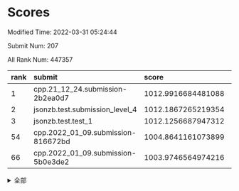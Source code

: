 # Scores

Modified Time: 2022-03-31 05:24:44

Submit Num: 207

All Rank Num: 447357

| rank |               submit               |       score        |       sigma        | pk_num |
| :--- | :--------------------------------- | :----------------- | :----------------- | :----- |
| 1    | cpp.21_12_24.submission-2b2ea0d7   | 1012.9916684481088 | 0.7922252267246545 | 8644   |
| 2    | jsonzb.test.submission_level_4     | 1012.1867265219354 | 0.83163563556349   | 8646   |
| 3    | jsonzb.test.test_1                 | 1012.1256687947312 | 0.7928554479423824 | 8647   |
| 54   | cpp.2022_01_09.submission-816672bd | 1004.8641161073899 | 0.7127170137264649 | 8647   |
| 66   | cpp.2022_01_09.submission-5b0e3de2 | 1003.9746564974216 | 0.7248460972673743 | 8647   |


<details>
<summary>全部</summary>

| rank |                 submit                 |       score        |       sigma        | pk_num |
| :--- | :------------------------------------- | :----------------- | :----------------- | :----- |
| 1    | cpp.21_12_24.submission-2b2ea0d7       | 1012.9916684481088 | 0.7922252267246545 | 8644   |
| 2    | jsonzb.test.submission_level_4         | 1012.1867265219354 | 0.83163563556349   | 8646   |
| 3    | jsonzb.test.test_1                     | 1012.1256687947312 | 0.7928554479423824 | 8647   |
| 4    | gobigger.level_3.submission_level_3_23 | 1011.6595916705403 | 0.7783847320438985 | 8649   |
| 5    | gobigger.level_3.submission_level_3_19 | 1011.4146960892382 | 0.762411674764571  | 8647   |
| 6    | gobigger.level_3.submission_level_3_11 | 1011.3799372056748 | 0.7816514526967061 | 8647   |
| 7    | gobigger.level_3.submission_level_3_3  | 1011.3486318546378 | 0.7808724357406486 | 8649   |
| 8    | gobigger.level_3.submission_level_3_39 | 1011.1773127769861 | 0.7656622603749567 | 8645   |
| 9    | gobigger.level_3.submission_level_3_33 | 1011.0361978719114 | 0.7587116055456593 | 8638   |
| 10   | gobigger.level_3.submission_level_3_21 | 1011.0188696989118 | 0.7567095293839595 | 8641   |
| 11   | gobigger.level_3.submission_level_3_4  | 1011.0082938264577 | 0.7691250930529424 | 8644   |
| 12   | gobigger.level_3.submission_level_3_15 | 1011.0003690299945 | 0.764378209666985  | 8648   |
| 13   | gobigger.level_3.submission_level_3_41 | 1010.865801611766  | 0.7757544704216133 | 8643   |
| 14   | gobigger.level_3.submission_level_3_29 | 1010.8368175412832 | 0.761890431116279  | 8644   |
| 15   | gobigger.level_3.submission_level_3_5  | 1010.7030709237835 | 0.7664286000243484 | 8647   |
| 16   | gobigger.level_3.submission_level_3_43 | 1010.6802092101657 | 0.7781531539559664 | 8646   |
| 17   | gobigger.level_3.submission_level_3_0  | 1010.5985628206072 | 0.7528558704111639 | 8651   |
| 18   | gobigger.level_3.submission_level_3_40 | 1010.5205209115999 | 0.7731902652194814 | 8646   |
| 19   | gobigger.level_3.submission_level_3_27 | 1010.5044686585892 | 0.7527332509667968 | 8642   |
| 20   | gobigger.level_3.submission_level_3_48 | 1010.3592032414272 | 0.7511282611969478 | 8641   |
| 21   | gobigger.level_3.submission_level_3_12 | 1010.348050995385  | 0.7614332415890288 | 8643   |
| 22   | gobigger.level_3.submission_level_3_17 | 1010.2712346592862 | 0.761560763649997  | 8642   |
| 23   | gobigger.level_3.submission_level_3_47 | 1010.207273862975  | 0.7626531837551038 | 8646   |
| 24   | gobigger.level_3.submission_level_3_49 | 1010.1828940395648 | 0.7651109515400679 | 8642   |
| 25   | gobigger.level_3.submission_level_3_37 | 1010.1825882006697 | 0.7682966389585132 | 8643   |
| 26   | gobigger.level_3.submission_level_3_31 | 1010.1380076770322 | 0.7783086460732634 | 8645   |
| 27   | gobigger.level_3.submission_level_3_25 | 1010.1217312241685 | 0.7563609519584622 | 8638   |
| 28   | gobigger.level_3.submission_level_3_9  | 1010.1104757924879 | 0.7682902744798445 | 8643   |
| 29   | gobigger.level_3.submission_level_3_18 | 1010.0432490536322 | 0.7685383304140321 | 8646   |
| 30   | gobigger.level_3.submission_level_3_26 | 1009.9431933656037 | 0.7492560928382225 | 8646   |
| 31   | gobigger.level_3.submission_level_3_2  | 1009.8998662016947 | 0.7639836796428349 | 8643   |
| 32   | gobigger.level_3.submission_level_3_30 | 1009.8539067900075 | 0.7489959779550452 | 8644   |
| 33   | gobigger.level_3.submission_level_3_46 | 1009.7735352719284 | 0.7562305532970168 | 8647   |
| 34   | gobigger.level_3.submission_level_3_22 | 1009.7409053553326 | 0.7632614330968054 | 8641   |
| 35   | gobigger.level_3.submission_level_3_14 | 1009.7046857833928 | 0.7755210999098361 | 8647   |
| 36   | gobigger.level_3.submission_level_3_20 | 1009.702615103724  | 0.7416775878561447 | 8645   |
| 37   | gobigger.level_3.submission_level_3_32 | 1009.6548792920579 | 0.7431974581621571 | 8651   |
| 38   | gobigger.level_3.submission_level_3_6  | 1009.3098178838387 | 0.7543349048692485 | 8644   |
| 39   | gobigger.level_3.submission_level_3_28 | 1009.3074893001254 | 0.7577578848100058 | 8643   |
| 40   | gobigger.level_3.submission_level_3_10 | 1009.2968158094344 | 0.7534143562689573 | 8644   |
| 41   | gobigger.level_3.submission_level_3_38 | 1009.200049767656  | 0.7534371292442563 | 8640   |
| 42   | gobigger.level_3.submission_level_3_7  | 1009.1647202980515 | 0.7574082963042259 | 8643   |
| 43   | gobigger.level_3.submission_level_3_24 | 1009.0563048691754 | 0.7434172058500101 | 8642   |
| 44   | gobigger.level_3.submission_level_3_35 | 1009.0334003174687 | 0.7437391610510559 | 8637   |
| 45   | gobigger.level_3.submission_level_3_34 | 1009.0215762201797 | 0.7522828258688663 | 8647   |
| 46   | gobigger.level_3.submission_level_3_44 | 1008.9833681011391 | 0.7476797350258302 | 8647   |
| 47   | gobigger.level_3.submission_level_3_45 | 1008.9060145087388 | 0.7659943461708165 | 8647   |
| 48   | gobigger.level_3.submission_level_3_16 | 1008.8976647956117 | 0.74181821021004   | 8645   |
| 49   | gobigger.level_3.submission_level_3_13 | 1008.7610118401277 | 0.7603475320826558 | 8646   |
| 50   | gobigger.level_3.submission_level_3_36 | 1008.74876362168   | 0.7410572878639645 | 8641   |
| 51   | gobigger.level_3.submission_level_3_1  | 1008.5718918526807 | 0.7629721397388106 | 8644   |
| 52   | gobigger.level_3.submission_level_3_42 | 1008.4602415345842 | 0.7473131104129747 | 8636   |
| 53   | gobigger.level_3.submission_level_3_8  | 1008.4014301053861 | 0.7360069443476301 | 8639   |
| 54   | cpp.2022_01_09.submission-816672bd     | 1004.8641161073899 | 0.7127170137264649 | 8647   |
| 55   | gobigger.level_1.submission_level_1_20 | 1004.7290671530214 | 0.7130095761724714 | 8644   |
| 56   | gobigger.level_1.submission_level_1_36 | 1004.4267460687786 | 0.7082189152204768 | 8648   |
| 57   | gobigger.level_1.submission_level_1_14 | 1004.3416531126832 | 0.7156847479123435 | 8649   |
| 58   | gobigger.level_1.submission_level_1_4  | 1004.3365921086481 | 0.7125160160363514 | 8644   |
| 59   | gobigger.level_1.submission_level_1_43 | 1004.3333441471339 | 0.7145908907682598 | 8646   |
| 60   | gobigger.level_1.submission_level_1_39 | 1004.281809628043  | 0.7279291645240036 | 8645   |
| 61   | gobigger.level_1.submission_level_1_41 | 1004.2517503067332 | 0.7244645158115155 | 8649   |
| 62   | gobigger.level_1.submission_level_1_12 | 1004.1181918455732 | 0.7235345252446753 | 8644   |
| 63   | gobigger.level_1.submission_level_1_0  | 1004.1048019039148 | 0.7061658140116518 | 8645   |
| 64   | gobigger.level_1.submission_level_1_7  | 1004.0714258258735 | 0.7200101233105961 | 8643   |
| 65   | gobigger.level_1.submission_level_1_27 | 1004.0499384376076 | 0.7218793092279829 | 8641   |
| 66   | cpp.2022_01_09.submission-5b0e3de2     | 1003.9746564974216 | 0.7248460972673743 | 8647   |
| 67   | gobigger.level_1.submission_level_1_30 | 1003.857055029981  | 0.7204820058123331 | 8648   |
| 68   | gobigger.level_1.submission_level_1_42 | 1003.8304757728672 | 0.7241813946713486 | 8644   |
| 69   | gobigger.level_1.submission_level_1_5  | 1003.8236357928301 | 0.7276317439479414 | 8645   |
| 70   | gobigger.level_1.submission_level_1_31 | 1003.7594580985193 | 0.7154425390458184 | 8647   |
| 71   | gobigger.level_1.submission_level_1_37 | 1003.6686000081893 | 0.7141678810638505 | 8648   |
| 72   | gobigger.level_1.submission_level_1_15 | 1003.5871629396522 | 0.7216517463987735 | 8645   |
| 73   | gobigger.level_1.submission_level_1_16 | 1003.5690586290226 | 0.7098795802399686 | 8643   |
| 74   | gobigger.level_1.submission_level_1_9  | 1003.5666304485578 | 0.7278083761500028 | 8646   |
| 75   | gobigger.level_1.submission_level_1_33 | 1003.5483985696359 | 0.7198220627554432 | 8646   |
| 76   | gobigger.level_1.submission_level_1_17 | 1003.5454436426361 | 0.7266673678829567 | 8647   |
| 77   | gobigger.level_1.submission_level_1_11 | 1003.538867496528  | 0.7177226360031659 | 8641   |
| 78   | gobigger.level_1.submission_level_1_13 | 1003.4982985417943 | 0.7075690462642578 | 8647   |
| 79   | gobigger.level_1.submission_level_1_19 | 1003.4697210091605 | 0.7114785031324169 | 8640   |
| 80   | gobigger.level_1.submission_level_1_48 | 1003.3781959089273 | 0.7207578943894017 | 8642   |
| 81   | gobigger.level_1.submission_level_1_44 | 1003.3130573119549 | 0.7199568912575777 | 8642   |
| 82   | gobigger.level_1.submission_level_1_10 | 1003.3050879730913 | 0.7180876186947431 | 8645   |
| 83   | gobigger.level_1.submission_level_1_26 | 1003.297338676816  | 0.7102159700038486 | 8647   |
| 84   | gobigger.level_1.submission_level_1_49 | 1003.2716975313518 | 0.7170690749375869 | 8647   |
| 85   | gobigger.level_1.submission_level_1_47 | 1003.1886896576895 | 0.7231573158444566 | 8646   |
| 86   | gobigger.level_1.submission_level_1_18 | 1003.1043306888203 | 0.7089910021961486 | 8650   |
| 87   | gobigger.level_1.submission_level_1_8  | 1003.0881896481529 | 0.7083532024389736 | 8645   |
| 88   | gobigger.level_1.submission_level_1_46 | 1002.9959662372929 | 0.71605805188821   | 8645   |
| 89   | gobigger.level_1.submission_level_1_34 | 1002.9802667002027 | 0.7119535899326884 | 8643   |
| 90   | gobigger.level_1.submission_level_1_29 | 1002.967198635301  | 0.7261168211981506 | 8643   |
| 91   | gobigger.level_1.submission_level_1_28 | 1002.9015529396594 | 0.7201733279066819 | 8648   |
| 92   | gobigger.level_1.submission_level_1_32 | 1002.892679565849  | 0.7085546599662098 | 8642   |
| 93   | gobigger.level_1.submission_level_1_23 | 1002.8638968002448 | 0.7268380287050581 | 8640   |
| 94   | gobigger.level_1.submission_level_1_35 | 1002.8290995313241 | 0.7088698400967814 | 8650   |
| 95   | gobigger.level_1.submission_level_1_22 | 1002.7712057641738 | 0.7156647726537526 | 8644   |
| 96   | gobigger.level_1.submission_level_1_1  | 1002.7679869695448 | 0.7241183528168951 | 8646   |
| 97   | gobigger.level_1.submission_level_1_24 | 1002.7200822795631 | 0.7165114701431997 | 8649   |
| 98   | gobigger.level_1.submission_level_1_38 | 1002.6569411799617 | 0.7077441217427292 | 8640   |
| 99   | gobigger.level_1.submission_level_1_2  | 1002.5987489318825 | 0.7086035301520202 | 8643   |
| 100  | gobigger.level_1.submission_level_1_3  | 1002.3772443575143 | 0.7184467555121784 | 8642   |
| 101  | gobigger.level_1.submission_level_1_21 | 1002.3641187338008 | 0.7153525273896968 | 8647   |
| 102  | gobigger.level_1.submission_level_1_25 | 1002.3246165746632 | 0.6978152175955964 | 8643   |
| 103  | gobigger.level_1.submission_level_1_40 | 1002.3115221153488 | 0.7115863751379397 | 8646   |
| 104  | gobigger.level_1.submission_level_1_6  | 1002.0395515793325 | 0.7126446242659699 | 8644   |
| 105  | gobigger.level_1.submission_level_1_45 | 1000.8721531946978 | 0.7162883149756387 | 8641   |
| 106  | gobigger.random.submission_random_3    | 997.7338820909797  | 0.7071104450200557 | 8648   |
| 107  | gobigger.random.submission_random_1    | 997.1364930543622  | 0.7261533866314495 | 8641   |
| 108  | gobigger.random.submission_random_42   | 997.1306871119749  | 0.7030347422374557 | 8651   |
| 109  | gobigger.random.submission_random_18   | 996.930664686244   | 0.7082139028995501 | 8647   |
| 110  | gobigger.random.submission_random_15   | 996.8562082060624  | 0.7091166197261459 | 8648   |
| 111  | gobigger.random.submission_random_12   | 996.7838082981078  | 0.7113863347939005 | 8643   |
| 112  | gobigger.random.submission_random_47   | 996.6958221522142  | 0.7162821718033185 | 8650   |
| 113  | gobigger.random.submission_random_2    | 996.664829760135   | 0.7078553204282333 | 8646   |
| 114  | gobigger.random.submission_random_49   | 996.6377072551894  | 0.7070136867443004 | 8641   |
| 115  | gobigger.random.submission_random_29   | 996.6134968581734  | 0.6889876360681587 | 8645   |
| 116  | gobigger.random.submission_random_39   | 996.6084563454004  | 0.7215789923308688 | 8645   |
| 117  | gobigger.random.submission_random_34   | 996.5412384364142  | 0.7070172695391168 | 8642   |
| 118  | gobigger.random.submission_random_30   | 996.480829084628   | 0.7234712443904281 | 8642   |
| 119  | gobigger.random.submission_random_48   | 996.4355728546627  | 0.7101047253144371 | 8646   |
| 120  | gobigger.random.submission_random_9    | 996.4070618568899  | 0.7109507429932964 | 8648   |
| 121  | gobigger.random.submission_random_37   | 996.3524414189023  | 0.7129781668408566 | 8647   |
| 122  | gobigger.random.submission_random_22   | 996.3341855369166  | 0.706105433296726  | 8643   |
| 123  | gobigger.random.submission_random_44   | 996.2784360198649  | 0.7223571415641026 | 8647   |
| 124  | gobigger.random.submission_random_4    | 996.2779284444749  | 0.7187960179549172 | 8640   |
| 125  | gobigger.random.submission_random_23   | 996.2751165993255  | 0.7116505912611824 | 8647   |
| 126  | gobigger.random.submission_random_20   | 996.2737410129371  | 0.7043137605495066 | 8648   |
| 127  | gobigger.random.submission_random_14   | 996.2402896398202  | 0.7079575682289744 | 8640   |
| 128  | gobigger.random.submission_random_41   | 996.1446646283238  | 0.697200396496721  | 8646   |
| 129  | gobigger.random.submission_random_35   | 996.1078111567693  | 0.7177234817933674 | 8645   |
| 130  | gobigger.random.submission_random_31   | 996.0817453942934  | 0.7123391926384062 | 8647   |
| 131  | gobigger.random.submission_random_32   | 996.0619747244446  | 0.7082250704185973 | 8648   |
| 132  | gobigger.random.submission_random_10   | 995.9065257314339  | 0.7068664167418511 | 8648   |
| 133  | gobigger.random.submission_random_28   | 995.8198089642821  | 0.7046599331190313 | 8643   |
| 134  | gobigger.random.submission_random_45   | 995.7847983879785  | 0.7084241441463185 | 8647   |
| 135  | gobigger.random.submission_random_46   | 995.7598005567526  | 0.7078766102410206 | 8641   |
| 136  | gobigger.random.submission_random_40   | 995.7573457170944  | 0.715316844800673  | 8641   |
| 137  | gobigger.random.submission_random_38   | 995.7150401199259  | 0.7202762503937177 | 8646   |
| 138  | gobigger.random.submission_random_25   | 995.6798836192005  | 0.7146386296488267 | 8642   |
| 139  | gobigger.random.submission_random_7    | 995.6387826524606  | 0.7128305492272609 | 8647   |
| 140  | gobigger.random.submission_random_5    | 995.6279556130979  | 0.72532822886985   | 8647   |
| 141  | gobigger.random.submission_random_16   | 995.6230407173048  | 0.7063391001594105 | 8647   |
| 142  | gobigger.random.submission_random_13   | 995.5719061759967  | 0.7024625187122541 | 8644   |
| 143  | gobigger.random.submission_random_24   | 995.5367283163655  | 0.7158260197360105 | 8640   |
| 144  | gobigger.random.submission_random_0    | 995.5245863232748  | 0.7170408182454225 | 8641   |
| 145  | gobigger.random.submission_random_8    | 995.4413023895576  | 0.7291019635695744 | 8642   |
| 146  | gobigger.random.submission_random_6    | 995.3824151618448  | 0.7244748165949118 | 8646   |
| 147  | gobigger.random.submission_random_11   | 995.3688883930726  | 0.7172982140976032 | 8646   |
| 148  | gobigger.random.submission_random_43   | 995.3485748310865  | 0.7165111431923625 | 8635   |
| 149  | gobigger.random.submission_random_26   | 995.2957877199499  | 0.7124226995909159 | 8649   |
| 150  | gobigger.random.submission_random_21   | 995.226108936749   | 0.7042590923990976 | 8638   |
| 151  | gobigger.random.submission_random_27   | 995.200217028575   | 0.7000936256374071 | 8645   |
| 152  | gobigger.random.submission_random_19   | 995.0159642815461  | 0.7027329554169671 | 8645   |
| 153  | gobigger.random.submission_random_33   | 994.9608377803589  | 0.7133740350728383 | 8647   |
| 154  | gobigger.random.submission_random_17   | 994.8612244640938  | 0.7217807234135949 | 8645   |
| 155  | gobigger.random.submission_random_36   | 994.5006769470026  | 0.7112279712760644 | 8641   |
| 156  | gobigger.level_2.submission_level_2_18 | 993.9107744146258  | 0.7434509573494278 | 8644   |
| 157  | gobigger.level_2.submission_level_2_30 | 993.7178786720655  | 0.7416945593262764 | 8650   |
| 158  | gobigger.level_2.submission_level_2_20 | 993.6348971700279  | 0.743038243106942  | 8646   |
| 159  | gobigger.level_2.submission_level_2_39 | 993.6153572917651  | 0.7399167471866669 | 8646   |
| 160  | gobigger.level_2.submission_level_2_14 | 993.5682647251618  | 0.7266451591309776 | 8640   |
| 161  | gobigger.level_2.submission_level_2_1  | 993.4097553294529  | 0.7248909212803342 | 8649   |
| 162  | gobigger.level_2.submission_level_2_24 | 993.3257786333012  | 0.7359050268595357 | 8645   |
| 163  | gobigger.level_2.submission_level_2_6  | 993.1640863812053  | 0.7325180148260196 | 8646   |
| 164  | gobigger.level_2.submission_level_2_47 | 993.09318759376    | 0.7247373188857307 | 8649   |
| 165  | gobigger.level_2.submission_level_2_4  | 993.0931048481276  | 0.733579732772175  | 8642   |
| 166  | gobigger.level_2.submission_level_2_19 | 993.0379924777732  | 0.7432974211410253 | 8641   |
| 167  | gobigger.level_2.submission_level_2_12 | 992.9914383180729  | 0.7479633424488877 | 8640   |
| 168  | gobigger.level_2.submission_level_2_42 | 992.8061268866778  | 0.7485852678907062 | 8642   |
| 169  | gobigger.level_2.submission_level_2_40 | 992.7651527783026  | 0.7364965781450351 | 8647   |
| 170  | gobigger.level_2.submission_level_2_33 | 992.5636033043196  | 0.7498900963200137 | 8644   |
| 171  | gobigger.level_2.submission_level_2_21 | 992.5529671626759  | 0.7349382691561863 | 8646   |
| 172  | gobigger.level_2.submission_level_2_22 | 992.48290367939    | 0.7550666065857645 | 8641   |
| 173  | gobigger.level_2.submission_level_2_34 | 992.3657469361216  | 0.7382072839162639 | 8642   |
| 174  | gobigger.level_2.submission_level_2_44 | 992.3279003291543  | 0.7509723464621101 | 8641   |
| 175  | gobigger.level_2.submission_level_2_23 | 992.1819793226119  | 0.7408190120555962 | 8641   |
| 176  | gobigger.level_2.submission_level_2_28 | 992.1645754009832  | 0.7529803511462352 | 8642   |
| 177  | gobigger.level_2.submission_level_2_16 | 992.1411186493455  | 0.7398127090301034 | 8642   |
| 178  | gobigger.level_2.submission_level_2_31 | 992.0890352092739  | 0.7503257772189815 | 8643   |
| 179  | gobigger.level_2.submission_level_2_29 | 992.0497809969298  | 0.7393346346983993 | 8646   |
| 180  | gobigger.level_2.submission_level_2_35 | 992.0110231811263  | 0.7590679644983123 | 8645   |
| 181  | gobigger.level_2.submission_level_2_5  | 991.9749263132957  | 0.746837569161781  | 8650   |
| 182  | gobigger.level_2.submission_level_2_48 | 991.91675682123    | 0.7483079870260192 | 8646   |
| 183  | gobigger.level_2.submission_level_2_11 | 991.8465323736034  | 0.7632708455132534 | 8643   |
| 184  | gobigger.level_2.submission_level_2_37 | 991.7970640048514  | 0.7385140921271576 | 8644   |
| 185  | gobigger.level_2.submission_level_2_45 | 991.7581058751495  | 0.7494352685636366 | 8645   |
| 186  | gobigger.level_2.submission_level_2_7  | 991.7271989970997  | 0.7425024954031015 | 8647   |
| 187  | gobigger.level_2.submission_level_2_25 | 991.6971876873257  | 0.7383244800952661 | 8647   |
| 188  | gobigger.level_2.submission_level_2_43 | 991.6419777339947  | 0.7731159132668192 | 8644   |
| 189  | gobigger.level_2.submission_level_2_32 | 991.6138553485712  | 0.7645227877807927 | 8644   |
| 190  | gobigger.level_2.submission_level_2_0  | 991.6061225030725  | 0.7421410826938326 | 8642   |
| 191  | gobigger.level_2.submission_level_2_13 | 991.6008787383773  | 0.7563251953661945 | 8644   |
| 192  | gobigger.level_2.submission_level_2_38 | 991.5287950928906  | 0.7448496533296426 | 8646   |
| 193  | gobigger.level_2.submission_level_2_2  | 991.5219606543889  | 0.7550572257088256 | 8638   |
| 194  | gobigger.level_2.submission_level_2_15 | 991.5163238944542  | 0.7627089182976184 | 8645   |
| 195  | gobigger.level_2.submission_level_2_9  | 991.4265537477244  | 0.7413261764892313 | 8642   |
| 196  | gobigger.level_2.submission_level_2_3  | 991.4015203691519  | 0.7461889541100356 | 8648   |
| 197  | gobigger.level_2.submission_level_2_10 | 991.3872343497436  | 0.7548793134939172 | 8637   |
| 198  | gobigger.level_2.submission_level_2_49 | 991.3803181316644  | 0.7669938363161114 | 8646   |
| 199  | gobigger.level_2.submission_level_2_8  | 991.3507270027264  | 0.7457008826105107 | 8650   |
| 200  | gobigger.level_2.submission_level_2_46 | 991.2281100952131  | 0.7467786859188882 | 8650   |
| 201  | gobigger.level_2.submission_level_2_17 | 991.0594345448789  | 0.7427889343640169 | 8643   |
| 202  | gobigger.level_2.submission_level_2_41 | 991.0498932479817  | 0.7450006300166563 | 8652   |
| 203  | gobigger.level_2.submission_level_2_36 | 990.8735231990155  | 0.7560046357143253 | 8644   |
| 204  | gobigger.level_2.submission_level_2_26 | 990.6513197365236  | 0.7753540636184452 | 8648   |
| 205  | gobigger.level_2.submission_level_2_27 | 990.1894801377321  | 0.7696312293667285 | 8643   |
| 206  | gobigger.none.submission_none_0        | 979.0973893508852  | 1.265484773753515  | 8646   |
| 207  | gobigger.none.submission_none_1        | 976.2003469810767  | 1.462395682660977  | 8642   |

</details>
